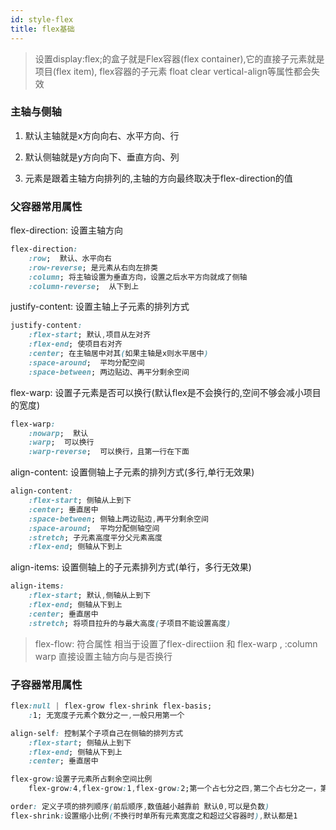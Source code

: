 ```yaml
---
id: style-flex
title: flex基础
---
```


> 设置display:flex;的盒子就是Flex容器(flex container),它的直接子元素就是项目(flex item), flex容器的子元素 float clear vertical-align等属性都会失效

### 主轴与侧轴

1. 默认主轴就是x方向向右、水平方向、行

2. 默认侧轴就是y方向向下、垂直方向、列

3. 元素是跟着主轴方向排列的,主轴的方向最终取决于flex-direction的值

### 父容器常用属性

flex-direction: 设置主轴方向
```css
flex-direction: 
    :row;  默认、水平向右
    :row-reverse; 是元素从右向左排类
    :column; 将主轴设置为垂直方向，设置之后水平方向就成了侧轴
    :column-reverse;  从下到上
```
justify-content: 设置主轴上子元素的排列方式
```css
justify-content: 
    :flex-start; 默认,项目从左对齐
    :flex-end; 使项目右对齐
    :center; 在主轴居中对其(如果主轴是x则水平居中)
    :space-around;  平均分配空间
    :space-between; 两边贴边、再平分剩余空间
```

flex-warp: 设置子元素是否可以换行(默认flex是不会换行的,空间不够会减小项目的宽度)

```css
flex-warp: 
    :nowarp;  默认
    :warp;  可以换行
    :warp-reverse;  可以换行，且第一行在下面
```

 align-content: 设置侧轴上子元素的排列方式(多行,单行无效果)

```css
align-content: 
    :flex-start; 侧轴从上到下 
    :center; 垂直居中
    :space-between; 侧轴上两边贴边,再平分剩余空间
    :space-around;  平均分配侧轴空间
    :stretch; 子元素高度平分父元素高度
    :flex-end; 侧轴从下到上 
```

align-items: 设置侧轴上的子元素排列方式(单行，多行无效果)

```css
align-items: 
    :flex-start; 默认,侧轴从上到下 
    :flex-end; 侧轴从下到上 
    :center; 垂直居中
    :stretch; 将项目拉升的与最大高度(子项目不能设置高度)
```

> flex-flow: 符合属性 相当于设置了flex-directiion 和 flex-warp , :column warp 直接设置主轴方向与是否换行

### 子容器常用属性

```css
flex:null | flex-grow flex-shrink flex-basis;
	:1; 无宽度子元素个数分之一,一般只用第一个

align-self: 控制某个子项自己在侧轴的排列方式
    :flex-start; 侧轴从上到下 
    :flex-end; 侧轴从下到上 
    :center; 垂直居中

flex-grow:设置子元素所占剩余空间比例
	flex-grow:4,flex-grow:1,flex-grow:2;第一个占七分之四,第二个占七分之一，第三个占七分之二

order: 定义子项的排列顺序(前后顺序,数值越小越靠前 默认0,可以是负数)
flex-shrink:设置缩小比例(不换行时单所有元素宽度之和超过父容器时),默认都是1
```

<!--  <iframe  
 height='350px'
 width='100%' 
 src="http://mctool.wangmingchang.com/index/jspay/dashang">
 </iframe> -->


